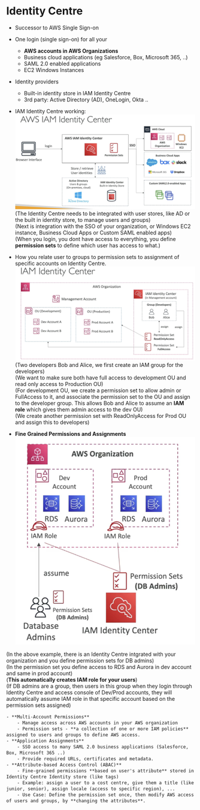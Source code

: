 # Identity Centre

  - Successor to AWS Single Sign-on
  - One login (single sign-on) for all your
    - **AWS accounts in AWS Organizations**
    - Business cloud applications (eg Salesforce, Box, Microsoft 365, ..)
    - SAML 2.0 enabled applications
    - EC2 Windows Instances

  - Identity providers
    - Built-in identity store in IAM Identity Centre
    - 3rd party: Active Directory (AD), OneLogin, Okta ..

  - IAM Identity Centre working:
  ![Alt text](images/IdentityCentre.png)
  (The Identity Centre needs to be integrated with user stores, like AD or the built in identity store, to manage users and groups)  
  (Next is integration with the SSO of your organization, or Windows EC2 instance, Business Cloud Apps or Custom SAML enabled apps)  
  (When you login, you dont have access to everything, you define **permission sets** to define which user has access to what.)  

  - How you relate user to groups to permission sets to assignment of specific accounts on Identity Centre.
  ![Alt text](images/PermissionSets.png)  
  (Two developers Bob and Alice, we first create an IAM group for the developers)  
  (We want to make sure both have full access to development OU and read only access to Production OU)  
  (For development OU, we create a permission set to allow admin or FullAccess to it, and associate the permission set to the OU and assign to the developer group. This allows Bob and Alice to assume an **IAM role** which gives them admin access to the dev OU)  
  (We create another permission set with ReadOnlyAccess for Prod OU and assign this to developers)

  - **Fine Grained Permissions and Assignments** 
  ![Alt text](images/FineGrainedPermissions.png)

  (In the above example, there is an Identity Centre intgrated with your organization and you define permission sets for DB admins)  
  (In the permission set you define access to RDS and Aurora in dev account and same in prod account)  
  (**This automatically creates IAM role for your users**)  
  (If DB admins are a group, then users in this group when they login through Identity Centre and access console of Dev/Prod accounts, they will automatically assume IAM role in that specific account based on the permission sets assigned)  
  
    - **Multi-Account Permissions**
        - Manage access across AWS accounts in your AWS organization
        - Permission sets - **a collection of one or more IAM policies** assigned to users and groups to define AWS access.
    - **Application Assignments**
        - SSO access to many SAML 2.0 business applications (Salesforce, Box, Microsoft 365 ..)
        - Provide required URLs, certificates and metadata.
    - **Attribute-based Access Control (ABAC)**
        - Fine-grained permissions **based on user's attribute** stored in Identity Centre Identity store (like tags)
        - Example: assign a user to a cost centre, give them a title (like junior, senior), assign locale (access to specific region), ...
        - Use Case: Define the permission set once, then modify AWS access of users and groups, by **changing the attributes**.
        
